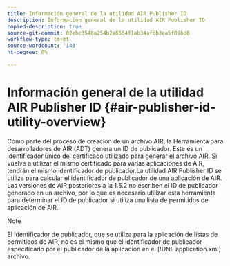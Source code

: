 ```yaml
---
title: Información general de la utilidad AIR Publisher ID
description: Información general de la utilidad AIR Publisher ID
copied-description: true
source-git-commit: 02ebc3548a254b2a6554f1ab34afbb3ea5f09bb8
workflow-type: tm+mt
source-wordcount: '143'
ht-degree: 0%

---
```


# Información general de la utilidad AIR Publisher ID {#air-publisher-id-utility-overview}

Como parte del proceso de creación de un archivo AIR, la Herramienta para desarrolladores de AIR (ADT) genera un ID de publicador. Este es un identificador único del certificado utilizado para generar el archivo AIR. Si vuelve a utilizar el mismo certificado para varias aplicaciones de AIR, tendrán el mismo identificador de publicador.La utilidad AIR Publisher ID se utiliza para calcular el identificador de publicador de una aplicación de AIR. Las versiones de AIR posteriores a la 1.5.2 no escriben el ID de publicador generado en un archivo, por lo que es necesario utilizar esta herramienta para determinar el ID de publicador si utiliza una lista de permitidos de aplicación de AIR.

>[!NOTE]
>
>El identificador de publicador, que se utiliza para la aplicación de listas de permitidos de AIR, no es el mismo que el identificador de publicador especificado por el publicador de la aplicación en el [!DNL application.xml] archivo.
